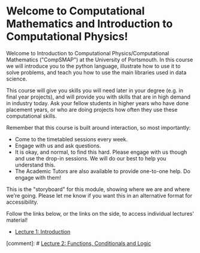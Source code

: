 # Welcome to Computational Mathematics and Introduction to Computational Physics!

Welcome to Introduction to Computational Physics/Computational Mathematics ("CompSMAP") at the University of Portsmouth. In this course we will introduce you to the python language, illustrate how to use it to solve problems, and teach you how to use the main libraries used in data science.

This course will give you skills you will need later in your degree (e.g. in final year projects), and will provide you with skills that are in high demand in industry today. Ask your fellow students in higher years who have done placement years, or who are doing projects how often they use these computational skills.

Remember that this course is built around interaction, so most importantly:

* Come to the timetabled sessions every week.
* Engage with us and ask questions.
* It is okay, and normal, to find this hard. Please engage with us though and use the drop-in sessions. We will do our best to help you understand this.
* The Academic Tutors are also available to provide one-to-one help. Do engage with them!

This is the "storyboard" for this module, showing where we are and where we're going. Please let me know if you want this in an alternative format for accessibility.

Follow the links below, or the links on the side, to access individual lectures' material!

* [Lecture 1: Introduction](lecture_1/overview.md)

[comment]: # [Lecture 2: Functions, Conditionals and Logic](lecture_2/overview.md)
